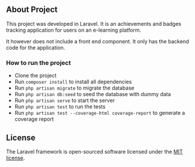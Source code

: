 ## About Project

This project was developed in Laravel. It is an achievements and badges tracking application for users on an e-learning platform.

It however does not include a front end component. It only has the backend code for the application.

### How to run the project
- Clone the project
- Run `composer install` to install all dependencies
- Run `php artisan migrate` to migrate the database
- Run `php artisan db:seed` to seed the database with dummy data
- Run `php artisan serve` to start the server
- Run `php artisan test` to run the tests
- Run `php artisan test --coverage-html coverage-report` to generate a coverage report

## License

The Laravel framework is open-sourced software licensed under the [MIT license](https://opensource.org/licenses/MIT).
